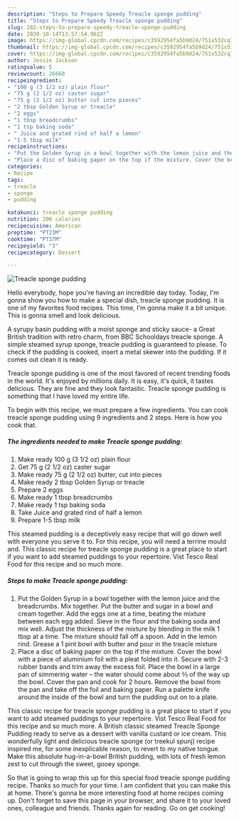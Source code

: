 ```yaml
---
description: "Steps to Prepare Speedy Treacle sponge pudding"
title: "Steps to Prepare Speedy Treacle sponge pudding"
slug: 282-steps-to-prepare-speedy-treacle-sponge-pudding
date: 2020-10-14T13:57:54.962Z
image: https://img-global.cpcdn.com/recipes/c3592954fa5b9d24/751x532cq70/treacle-sponge-pudding-recipe-main-photo.jpg
thumbnail: https://img-global.cpcdn.com/recipes/c3592954fa5b9d24/751x532cq70/treacle-sponge-pudding-recipe-main-photo.jpg
cover: https://img-global.cpcdn.com/recipes/c3592954fa5b9d24/751x532cq70/treacle-sponge-pudding-recipe-main-photo.jpg
author: Jessie Jackson
ratingvalue: 5
reviewcount: 26660
recipeingredient:
- "100 g (3 1/2 oz) plain flour"
- "75 g (2 1/2 oz) caster sugar"
- "75 g (2 1/2 oz) butter cut into pieces"
- "2 tbsp Golden Syrup or treacle"
- "2 eggs"
- "1 tbsp breadcrumbs"
- "1 tsp baking soda"
- " Juice and grated rind of half a lemon"
- "1-5 tbsp milk"
recipeinstructions:
- "Put the Golden Syrup in a bowl together with the lemon juice and the breadcrumbs. Mix together. Put the butter and sugar in a bowl and cream together. Add the eggs one at a time, beating the mixture between each egg added. Sieve in the flour and the baking soda and mix well. Adjust the thickness of the mixture by blending in the milk 1 tbsp at a time. The mixture should fall off a spoon. Add in the lemon rind. Grease a 1 pint bowl with butter and pour in the treacle mixture"
- "Place a disc of baking paper on the top if the mixture. Cover the bowl with a piece of aluminium foil with a pleat folded into it. Secure with 2-3 rubber bands and trim away the excess foil. Place the bowl in a large pan of simmering water – the water should come about ⅔ of the way up the bowl. Cover the pan and cook for 2 hours. Remove the bowl from the pan and take off the foil and baking paper. Run a palette knife around the inside of the bowl and turn the pudding out on to a plate."
categories:
- Recipe
tags:
- treacle
- sponge
- pudding

katakunci: treacle sponge pudding 
nutrition: 200 calories
recipecuisine: American
preptime: "PT23M"
cooktime: "PT37M"
recipeyield: "3"
recipecategory: Dessert

---
```



![Treacle sponge pudding](https://img-global.cpcdn.com/recipes/c3592954fa5b9d24/751x532cq70/treacle-sponge-pudding-recipe-main-photo.jpg)

Hello everybody, hope you're having an incredible day today. Today, I'm gonna show you how to make a special dish, treacle sponge pudding. It is one of my favorites food recipes. This time, I'm gonna make it a bit unique. This is gonna smell and look delicious.

A syrupy basin pudding with a moist sponge and sticky sauce- a Great British tradition with retro charm, from BBC Schooldays treacle sponge. A simple steamed syrup sponge, treacle pudding is guaranteed to please. To check if the pudding is cooked, insert a metal skewer into the pudding. If it comes out clean it is ready.

Treacle sponge pudding is one of the most favored of recent trending foods in the world. It's enjoyed by millions daily. It is easy, it's quick, it tastes delicious. They are fine and they look fantastic. Treacle sponge pudding is something that I have loved my entire life.


To begin with this recipe, we must prepare a few ingredients. You can cook treacle sponge pudding using 9 ingredients and 2 steps. Here is how you cook that.

<!--inarticleads1-->

##### The ingredients needed to make Treacle sponge pudding:

1. Make ready 100 g (3 1/2 oz) plain flour
1. Get 75 g (2 1/2 oz) caster sugar
1. Make ready 75 g (2 1/2 oz) butter, cut into pieces
1. Make ready 2 tbsp Golden Syrup or treacle
1. Prepare 2 eggs
1. Make ready 1 tbsp breadcrumbs
1. Make ready 1 tsp baking soda
1. Take  Juice and grated rind of half a lemon
1. Prepare 1-5 tbsp milk


This steamed pudding is a deceptively easy recipe that will go down well with everyone you serve it to. For this recipe, you will need a terrine mould and. This classic recipe for treacle sponge pudding is a great place to start if you want to add steamed puddings to your repertoire. Vist Tesco Real Food for this recipe and so much more. 

<!--inarticleads2-->

##### Steps to make Treacle sponge pudding:

1. Put the Golden Syrup in a bowl together with the lemon juice and the breadcrumbs. Mix together. Put the butter and sugar in a bowl and cream together. Add the eggs one at a time, beating the mixture between each egg added. Sieve in the flour and the baking soda and mix well. Adjust the thickness of the mixture by blending in the milk 1 tbsp at a time. The mixture should fall off a spoon. Add in the lemon rind. Grease a 1 pint bowl with butter and pour in the treacle mixture
1. Place a disc of baking paper on the top if the mixture. Cover the bowl with a piece of aluminium foil with a pleat folded into it. Secure with 2-3 rubber bands and trim away the excess foil. Place the bowl in a large pan of simmering water – the water should come about ⅔ of the way up the bowl. Cover the pan and cook for 2 hours. Remove the bowl from the pan and take off the foil and baking paper. Run a palette knife around the inside of the bowl and turn the pudding out on to a plate.


This classic recipe for treacle sponge pudding is a great place to start if you want to add steamed puddings to your repertoire. Vist Tesco Real Food for this recipe and so much more. A British classic steamed Treacle Sponge Pudding ready to serve as a dessert with vanilla custard or ice cream. This wonderfully light and delicious treacle sponge (or treekul spunj) recipe inspired me, for some inexplicable reason, to revert to my native tongue. Make this absolute hug-in-a-bowl British pudding, with lots of fresh lemon zest to cut through the sweet, gooey sponge. 

So that is going to wrap this up for this special food treacle sponge pudding recipe. Thanks so much for your time. I am confident that you can make this at home. There's gonna be more interesting food at home recipes coming up. Don't forget to save this page in your browser, and share it to your loved ones, colleague and friends. Thanks again for reading. Go on get cooking!
